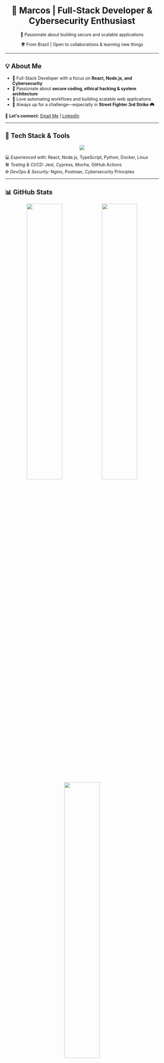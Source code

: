 <h1 align="center">🚀 Marcos | Full-Stack Developer & Cybersecurity Enthusiast</h1>
<p align="center">🎯 Passionate about building secure and scalable applications</p>
<p align="center">🌍 From Brazil | Open to collaborations & learning new things</p>

---

## 💡 About Me  
- 🔹 Full-Stack Developer with a focus on **React, Node.js, and Cybersecurity**  
- 🔹 Passionate about **secure coding, ethical hacking & system architecture**  
- 🔹 Love automating workflows and building scalable web applications  
- 🔹 Always up for a challenge—especially in **Street Fighter 3rd Strike 🎮**  

📩 **Let's connect:** [Email Me](mailto:marcos.vdss@outlook.com) | [LinkedIn](https://linkedin.com/in/marcosvdss)  

---

## 🚀 Tech Stack & Tools  
<p align="center">
  <img src="https://skillicons.dev/icons?i=react,nodejs,typescript,python,tailwind,docker,linux,git,nginx,postgres,mysql,javascript" />
</p>

💻 *Experienced with:* React, Node.js, TypeScript, Python, Docker, Linux  
🛠 *Testing & CI/CD:* Jest, Cypress, Mocha, GitHub Actions  
⚙️ *DevOps & Security:* Nginx, Postman, Cybersecurity Principles  

---

## 📊 GitHub Stats  
<p align="center">
  <img src="https://github-readme-streak-stats.herokuapp.com/?user=marcovdss&theme=radical&hide_border=true" width="48%" />
  <img src="https://github-readme-stats.vercel.app/api?username=marcovdss&show_icons=true&theme=radical&hide_border=true" width="48%" />
</p>
<p align="center">
  <img src="https://github-readme-stats.vercel.app/api/top-langs/?username=marcovdss&layout=compact&theme=radical&hide_border=true" width="48%" />
</p>

---

## 📢 Let's Connect!  
💬 Feel free to reach out—I'm always open to discussions, collaborations, and new opportunities.  

🔗 **[LinkedIn](https://linkedin.com/in/marcosvdss)** | **[Email](mailto:marcos.vdss@outlook.com)**  

🔥 *Bring up a new challenge!* 🚀  
